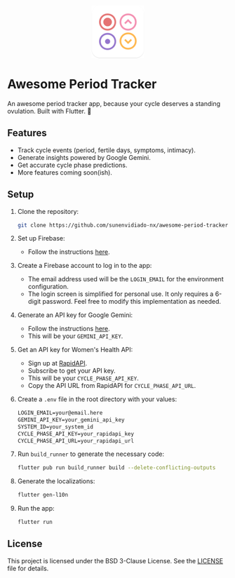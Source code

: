 <p align="center">
    <img src="assets/readme_icon.png" alt="Awesome Period Tracker" width="120"/>
</p>

# Awesome Period Tracker

An awesome period tracker app, because your cycle deserves a standing ovulation. Built with Flutter. 🩵

## Features

- Track cycle events (period, fertile days, symptoms, intimacy).
- Generate insights powered by Google Gemini.
- Get accurate cycle phase predictions.
- More features coming soon(ish).

## Setup

1. Clone the repository:
    ```bash
    git clone https://github.com/sunenvidiado-nx/awesome-period-tracker.git
    ```

2. Set up Firebase:
    - Follow the instructions [here](https://firebase.google.com/docs/flutter/setup).

3. Create a Firebase account to log in to the app:
    - The email address used will be the `LOGIN_EMAIL` for the environment configuration.
    - The login screen is simplified for personal use. It only requires a 6-digit password. Feel free to modify this implementation as needed.

4. Generate an API key for Google Gemini:
    - Follow the instructions [here](https://ai.google.dev/gemini-api/docs/api-key).
    - This will be your `GEMINI_API_KEY`.

5. Get an API key for Women's Health API:
    - Sign up at [RapidAPI](https://rapidapi.com/datafenix-datafenix-default/api/womens-health-menstrual-cycle-phase-predictions-insights).
    - Subscribe to get your API key.
    - This will be your `CYCLE_PHASE_API_KEY`.
    - Copy the API URL from RapidAPI for `CYCLE_PHASE_API_URL`.

6. Create a `.env` file in the root directory with your values:
    ```env
    LOGIN_EMAIL=your@email.here
    GEMINI_API_KEY=your_gemini_api_key
    SYSTEM_ID=your_system_id
    CYCLE_PHASE_API_KEY=your_rapidapi_key
    CYCLE_PHASE_API_URL=your_rapidapi_url
    ```

7. Run `build_runner` to generate the necessary code:
    ```bash
    flutter pub run build_runner build --delete-conflicting-outputs
    ```

8. Generate the localizations:
    ```bash
    flutter gen-l10n
    ```

9. Run the app:
    ```bash
    flutter run
    ```

## License

This project is licensed under the BSD 3-Clause License. See the [LICENSE](LICENSE) file for details.
